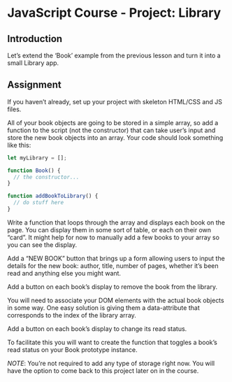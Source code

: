 # JavaScript Course - Project: Library

## Introduction

Let’s extend the ‘Book’ example from the previous lesson and turn it into a small Library app.

## Assignment

If you haven’t already, set up your project with skeleton HTML/CSS and JS files.

All of your book objects are going to be stored in a simple array, so add a function to the script (not the constructor) that can take user’s input and store the new book objects into an array. Your code should look something like this:

```javascript
let myLibrary = [];

function Book() {
  // the constructor...
}

function addBookToLibrary() {
  // do stuff here
}
```

Write a function that loops through the array and displays each book on the page. You can display them in some sort of table, or each on their own “card”. It might help for now to manually add a few books to your array so you can see the display.

Add a “NEW BOOK” button that brings up a form allowing users to input the details for the new book: author, title, number of pages, whether it’s been read and anything else you might want.

Add a button on each book’s display to remove the book from the library.

You will need to associate your DOM elements with the actual book objects in some way. One easy solution is giving them a data-attribute that corresponds to the index of the library array.

Add a button on each book’s display to change its read status.

To facilitate this you will want to create the function that toggles a book’s read status on your Book prototype instance.

*NOTE*: You’re not required to add any type of storage right now. You will have the option to come back to this project later on in the course.
